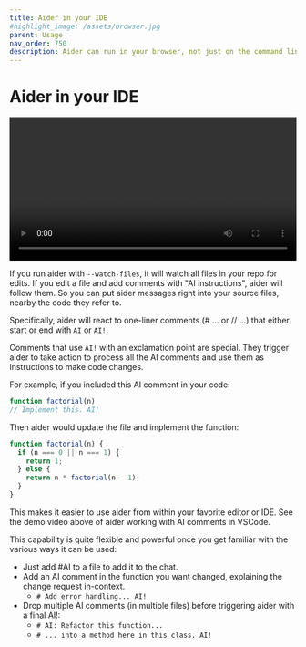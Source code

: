 ```yaml
---
title: Aider in your IDE
#highlight_image: /assets/browser.jpg
parent: Usage
nav_order: 750
description: Aider can run in your browser, not just on the command line.
---
```


# Aider in your IDE

<video width="100%" controls>
  <source src="/assets/videos/aider-watch-demo.mp4" type="video/mp4">
  Your browser does not support the video tag.
</video>

If you run aider with `--watch-files`,
it will watch all files in your repo for edits. If you edit a file and add comments with "AI instructions", aider will follow them. So you can put aider messages right into your source files, nearby the code they refer to. 


Specifically, aider will react to one-liner comments (# ... or // ...) that either start or end with `AI` or `AI!`. 

Comments that use `AI!` with an exclamation point are special. They trigger aider to take action to process all the AI comments and use them as instructions to make code changes.

For example, if you included this AI comment in your code:

```js
function factorial(n)
// Implement this. AI!
```

Then aider would update the file and implement the function:

```js
function factorial(n) {
  if (n === 0 || n === 1) {
    return 1;
  } else {
    return n * factorial(n - 1);
  }
}
```

This makes it easier to use aider from within your favorite editor or IDE. 
See the demo video above of aider working with AI comments in VSCode.

This capability is quite flexible and powerful once you get familiar with the various ways it can be used:

- Just add #AI to a file to add it to the chat.
- Add an AI comment in the function you want changed, explaining the change request in-context.
  - `# Add error handling... AI!`
- Drop multiple AI comments (in multiple files) before triggering aider with a final AI!:
  - `# AI: Refactor this function...`
  - `# ... into a method here in this class. AI!`

